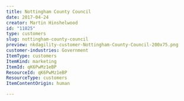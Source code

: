 ```yaml
---
title: Nottingham County Council
date: 2017-04-24
creator: Martin Hinshelwood
id: "11825"
type: customers
slug: nottingham-county-council
preview: nkdagility-customer-Nottingham-County-Council-200x75.png
customer-industries: Government
ItemType: customers
ItemKind: marketing
ItemId: qK6PwMz1eBP
ResourceId: qK6PwMz1eBP
ResourceType: customers
ItemContentOrigin: human

---
```


